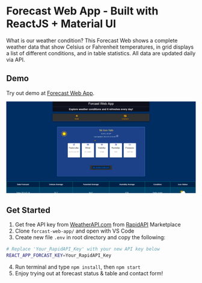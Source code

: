 # Forecast Web App - Built with ReactJS + Material UI

What is our weather condition? This Forecast Web shows a complete weather data that show Celsius or Fahrenheit temperatures, in grid displays a list of different conditions, and in table statistics. All data are updated daily via API.

## Demo
Try out demo at [Forecast Web App](https://forecast-web.netlify.app/).

![Covid-19 Statistic Demo](demo/forecast-demo.gif)

## Get Started

1. Get free API key from [WeatherAPI.com](https://rapidapi.com/weatherapi/api/weatherapi-com/) from [RapidAPI](https://rapidapi.com/marketplace) Marketplace
2. Clone `forcast-web-app/` and open with VS Code
3. Create new file `.env` in root directory and copy the following: 

```bash
# Replace 'Your_RapidAPI_Key' with your new API key below
REACT_APP_FORCAST_KEY=Your_RapidAPI_Key
```
4. Run terminal and type `npm install`, then `npm start`
5. Enjoy trying out at forecast status & table and contact form!
